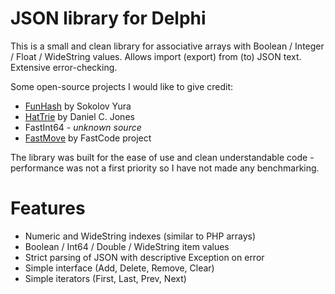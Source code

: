 # JSON library for Delphi

This is a small and clean library for associative arrays with Boolean / Integer / Float / WideString values. 
Allows import (export) from (to) JSON text. Extensive error-checking. 

Some open-source projects I would like to give credit:

* [FunHash](https://github.com/funny-falcon/funny_hash) by Sokolov Yura
* [HatTrie](https://github.com/dcjones/hat-trie) by Daniel C. Jones
* FastInt64 - _unknown source_
* [FastMove](http://fastcode.sourceforge.net/challenge_content/FastMove.html) by FastCode project

The library was built for the ease of use and clean understandable code - performance was not a first priority so I have not made any benchmarking.

Features
========
* Numeric and WideString indexes (similar to PHP arrays)
* Boolean / Int64 / Double / WideString item values
* Strict parsing of JSON with descriptive Exception on error
* Simple interface (Add, Delete, Remove, Clear)
* Simple iterators (First, Last, Prev, Next)
